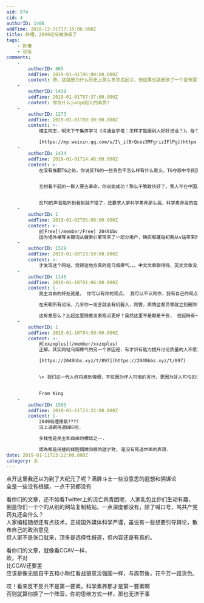 ```yaml
---
aid: 874
cid: 4
authorID: 1408
addTime: 2018-12-31T17:15:00.000Z
title: 卧槽，2049论坛被洗板了
tags:
    - 卧槽
    - 论坛
comments:
    -
        authorID: 865
        addTime: 2019-01-01T06:00:00.000Z
        content: 嗯，这就是为什么历史上那么多农民起义，但结果也就是换了一个皇帝罢了
    -
        authorID: 1438
        addTime: 2019-01-01T07:37:00.000Z
        content: 你凭什么judge别人的素质?
    -
        authorID: 1273
        addTime: 2019-01-01T09:30:00.000Z
        content: >-
            楼主同志，明天下午集体学习《沟通金字塔：怎样才能跟别人好好说话？》。每个人交1篇不少于5000字的心得体会。  

            [https://mp.weixin.qq.com/s/I\_ilBrQcez3MFgrizIFlPg](https://mp.weixin.qq.com/s/I_ilBrQcez3MFgrizIFlPg)
    -
        authorID: 1434
        addTime: 2019-01-01T14:46:00.000Z
        content: >-
            在没有推翻TG之前，你说反TG的一些货色不怎么样有什么意义。TG夺取中华民国大陆领土的时候，会说反青天白日的农村人上不得台面，没文化，不配民主，不能投票，不适合看国外社交网络吗？


            互相看不起的一群人要去革命，你说能成功？那么干脆散伙好了，我人不在中国反正无所谓。


            反TG的声音能听到看到就不错了，还要求人家科学素养那么高，科学素养高的在赵家拿着钱闷不做声呢。我反正不做高要求，TG骗人的手段难道很高明，还不是一眼被看穿。
    -
        authorID: 1
        addTime: 2019-01-02T05:08:00.000Z
        content: >-
            @[Free](/member/Free) 2049bbs
            因为墙外楼等关键词从搜索引擎带来了一部分用户，确实和建站初期从v站带来的用户属性很不相同。为反而反的现象也的确存在，我也通过回复一些帖子支出了一些人的问题，希望以后大家发言尽量有事实依据，有新闻来源，不空泛。
    -
        authorID: 1529
        addTime: 2019-01-09T23:59:00.000Z
        content: >-
            才发现这个网站，觉得这地方真的是乌烟瘴气。。。中文文章聊得嗨，英文文章没人回;弱智说法到处传，说发网址会暴露信息的、左一句佛又一句古的;个个假装高大上，什么心学什么信仰都来了;更不用说有一堆疑似轮子的玩意在刷屏。。。放弃这个地方吧，你说得对
    -
        authorID: 1145
        addTime: 2019-01-10T01:06:00.000Z
        content: |-
            民主自由的好处就是， 你可以有你的观点， 我可以不认同你，我有自己的观点， 但是我尊重你的发言。 这个才是最重要的地方。

            在天朝所有论坛，几乎你一发言就会有机器人，网管，舆情监督员等就立刻删除你的言论了，

            这有意思么？比起这里随意发表观点更好？虽然这里不是都是干货， 但起码有一个自由的空间给你，
    -
        authorID: 1
        addTime: 2019-01-10T04:59:00.000Z
        content: >-
            @[xxzxplus](/member/xxzxplus)
            正解。其实网站乌烟瘴气的另一个原因是，有才识有能力提升讨论质量的人不愿意多说，盛行犬儒。  

            [https://2049bbs.xyz/t/897](https://2049bbs.xyz/t/897)


            \> 我们这一代人终将感到悔恨，不仅因为坏人可憎的言行，更因为好人可怕的沉默。


            From King
    -
        authorID: 1503
        addTime: 2019-01-11T23:22:00.000Z
        content: |-
            2049烏煙瘴氣????  
            沒上過網用過BBS吧.

            多樣性是民主和自由的標誌之一.

            認為都是用替同樣腔調說同樣的話才對, 是沒有見過世面的表現.
date: 2019-01-11T23:22:00.000Z
category: 水
---
```


点开这里我还以为到了大纪元了呢？满屏斗士一些没意思的遐想和阴谋论  
全是一些没有根据，一点干货都没有

看你们的文章，还不如看Twitter上的流亡共青团呢，人家乳包比你们生动有趣，倒是你们一个个的从别的网站复制粘贴，一点深度都没有，除了喊口号，骂共产党药丸还会什么？  
人家编程随想还有点技术，正规国外媒体科学严谨，虽说有一些想要引导舆论，散布自己的政治意见  
但人家不是张口就来，顶多是选择性报道，但内容还是有真的。

看你们的文章，就像看CCAV一样，  
欧，不对  
比CCAV还要差  
应该是像无脑自干五和小粉红看战狼意淫强国一样，与周带鱼，花千芳一路货色。

哎！看来反不反共不是第一要素，科学素养那才是第一要素啊  
否则就算你换了一个阵营，你的思维方式一样，那也无济于事
